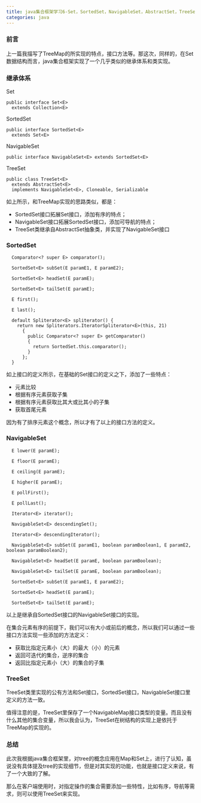```yaml
---
title: java集合框架学习6-Set，SortedSet，NavigableSet，AbstractSet，TreeSet
categories: java
---
```


### 前言

上一篇我描写了TreeMap的所实现的特点，接口方法等。那这次，同样的，在Set数据结构而言，java集合框架实现了一个几乎类似的继承体系和类实现。

### 继承体系

Set

```
public interface Set<E>
  extends Collection<E>
```

SortedSet

```
public interface SortedSet<E>
  extends Set<E>
```

NavigableSet

```
public interface NavigableSet<E> extends SortedSet<E>
```

TreeSet

```
public class TreeSet<E>
  extends AbstractSet<E>
  implements NavigableSet<E>, Cloneable, Serializable
```

如上所示，和TreeMap实现的思路类似，都是：

* SortedSet接口拓展Set接口，添加有序的特点；
* NavigableSet接口拓展SortedSet接口，添加可导航的特点；
* TreeSet类继承自AbstractSet抽象类，并实现了NavigableSet接口

### SortedSet

```
  Comparator<? super E> comparator();
  
  SortedSet<E> subSet(E paramE1, E paramE2);
  
  SortedSet<E> headSet(E paramE);
  
  SortedSet<E> tailSet(E paramE);
  
  E first();
  
  E last();
  
  default Spliterator<E> spliterator() {
    return new Spliterators.IteratorSpliterator<E>(this, 21)
      {
        public Comparator<? super E> getComparator()
        {
          return SortedSet.this.comparator();
        }
      };
  }
```

如上接口的定义所示，在基础的Set接口的定义之下，添加了一些特点：

* 元素比较
* 根据有序元素获取子集
* 根据有序元素获取比其大或比其小的子集
* 获取首尾元素

因为有了排序元素这个概念，所以才有了以上的接口方法的定义。

### NavigableSet

```
  E lower(E paramE);
  
  E floor(E paramE);
  
  E ceiling(E paramE);
  
  E higher(E paramE);
  
  E pollFirst();
  
  E pollLast();
  
  Iterator<E> iterator();
  
  NavigableSet<E> descendingSet();
  
  Iterator<E> descendingIterator();
  
  NavigableSet<E> subSet(E paramE1, boolean paramBoolean1, E paramE2, boolean paramBoolean2);
  
  NavigableSet<E> headSet(E paramE, boolean paramBoolean);
  
  NavigableSet<E> tailSet(E paramE, boolean paramBoolean);
  
  SortedSet<E> subSet(E paramE1, E paramE2);
  
  SortedSet<E> headSet(E paramE);
  
  SortedSet<E> tailSet(E paramE);
```

以上是继承自SortedSet接口的NavigableSet接口的实现。

在集合元素有序的前提下，我们可以有大小或前后的概念，所以我们可以通过一些接口方法实现一些添加的方法定义：

* 获取比指定元素小（大）的最大（小）的元素
* 返回可迭代的集合，逆序的集合
* 返回比指定元素小（大）的集合的子集

### TreeSet

TreeSet类里实现的公有方法和Set接口，SortedSet接口，NavigableSet接口里定义的方法一致。

值得注意的是，TreeSet里保存了一个NavigableMap接口类型的变量。而且没有什么其他的集合变量，所以我会认为，TreeSet在树结构的实现上是依托于TreeMap的实现的。

### 总结

此次我根据java集合框架里，对tree的概念应用在Map和Set上，进行了认知，虽说没有具体提及tree的实现细节，但是对其实现的功能，也就是接口定义来说，有了一个大致的了解。

那么在客户端使用时，对指定操作的集合需要添加一些特性，比如有序，导航等需求，则可以使用TreeSet来实现。